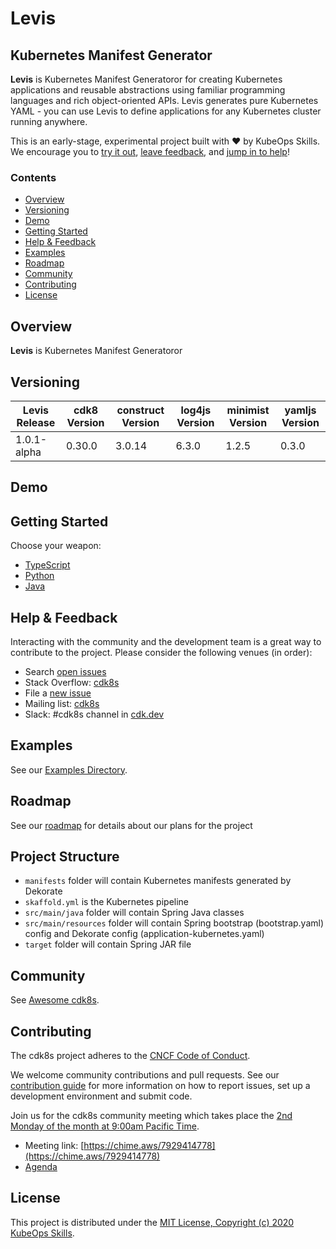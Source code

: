 # Levis
## Kubernetes Manifest Generator


**Levis** is Kubernetes Manifest Generatoror for creating Kubernetes
applications and reusable abstractions using familiar programming languages and
rich object-oriented APIs. Levis generates pure Kubernetes YAML - you can use
Levis to define applications for any Kubernetes cluster running anywhere.

This is an early-stage, experimental project built with ❤️ by KubeOps Skills. We encourage you to [try it out](#getting-started), [leave feedback](#help--feedback), and [jump in to help](#contributing)!


### Contents

- [Overview](#overview)
- [Versioning](#versioning)
- [Demo](#demo)
- [Getting Started](#getting-started)
- [Help & Feedback](#help--feedback)
- [Examples](#examples)
- [Roadmap](#roadmap)
- [Community](#community)
- [Contributing](#contributing)
- [License](#license)


## Overview
**Levis** is Kubernetes Manifest Generatoror 

## Versioning
| Levis Release |cdk8 Version | construct Version | log4js Version | minimist Version | yamljs Version |
|----------------|------------ |---------------------|----------------------|------------------|------------------|
| 1.0.1-alpha | 0.30.0 | 3.0.14 | 6.3.0 | 1.2.5 | 0.3.0 |

## Demo


## Getting Started

Choose your weapon:

- [TypeScript](./docs/getting-started/typescript.md)
- [Python](./docs/getting-started/python.md)
- [Java](./docs/getting-started/java.md)

## Help & Feedback
Interacting with the community and the development team is a great way to
contribute to the project. Please consider the following venues (in order):

* Search [open issues](https://github.com/awslabs/cdk8s/issues)
* Stack Overflow: [cdk8s](https://stackoverflow.com/questions/tagged/cdk8s)
* File a [new issue](https://github.com/awslabs/cdk8s/issues/new/choose)
* Mailing list: [cdk8s](https://groups.google.com/forum/#!forum/cdk8s)
* Slack: #cdk8s channel in [cdk.dev](https://cdk.dev)

## Examples

See our [Examples Directory](./examples/README.md).

## Roadmap

See our [roadmap](https://github.com/awslabs/cdk8s/projects/1) for details about our plans for the project

## Project Structure

- `manifests` folder will contain Kubernetes manifests generated by Dekorate
- `skaffold.yml` is the Kubernetes pipeline
- `src/main/java` folder will contain Spring Java classes
- `src/main/resources` folder will contain Spring bootstrap (bootstrap.yaml) config and Dekorate config (application-kubernetes.yaml)
- `target` folder will contain Spring JAR file

## Community

See [Awesome cdk8s](https://github.com/dungahk/awesome-cdk8s).

## Contributing

The cdk8s project adheres to the [CNCF Code of
Conduct](https://github.com/cncf/foundation/blob/master/code-of-conduct.md).

We welcome community contributions and pull requests. See our [contribution
guide](./CONTRIBUTING.md) for more information on how to report issues, set up a
development environment and submit code.

Join us for the cdk8s community meeting which takes place the [2nd Monday of the month at 9:00am Pacific Time](https://www.thetimezoneconverter.com/?t=9:00&tz=PT%20%28Pacific%20Time%29).

* Meeting link: [https://chime.aws/7929414778](https://chime.aws/7929414778)
* [Agenda](https://docs.google.com/document/d/1QmZS2_cphxbs2VPfDCkrUVcoDwiawryh704hEfAyrBk/edit?usp=sharing)

## License

This project is distributed under the [MIT License, Copyright (c) 2020 KubeOps Skills](./LICENSE).